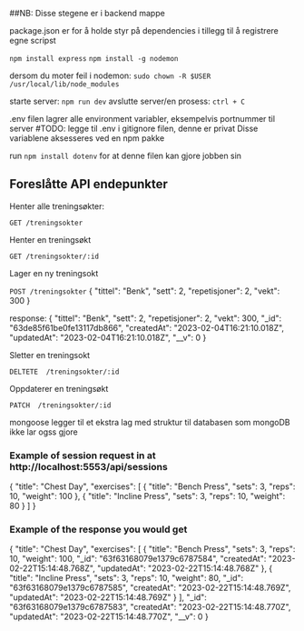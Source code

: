 ##NB: Disse stegene er i backend mappe

package.json er for å holde styr på dependencies i tillegg til å registrere egne scripst

`npm install express`
`npm install -g nodemon`

dersom du moter feil i nodemon: `sudo chown -R $USER /usr/local/lib/node_modules`


starte server: `npm run dev`
avslutte server/en prosess: `ctrl + C`

.env filen lagrer alle environment variabler, eksempelvis portnummer til server
#TODO: legge til .env i gitignore filen, denne er privat
Disse variablene aksesseres ved en npm pakke

run `npm install dotenv` for at denne filen kan gjore jobben sin

## Foreslåtte API endepunkter

Henter alle treningsøkter:

`GET /treningsokter`

Henter en treningsøkt

`GET /treningsokter/:id`

Lager en ny treningsokt

`POST /treningsokter`
{
  "tittel": "Benk",
  "sett": 2,
  "repetisjoner": 2,
  "vekt": 300
}

response: 
{
  "tittel": "Benk",
  "sett": 2,
  "repetisjoner": 2,
  "vekt": 300,
  "_id": "63de85f61be0fe13117db866",
  "createdAt": "2023-02-04T16:21:10.018Z",
  "updatedAt": "2023-02-04T16:21:10.018Z",
  "__v": 0
}

Sletter en treningsokt

`DELTETE  /treningsokter/:id`

Oppdaterer en treningsøkt

`PATCH  /treningsokter/:id`


mongoose legger til et ekstra lag med struktur til databasen som mongoDB ikke lar ogss gjore


### Example of session request in at http://localhost:5553/api/sessions

{
  "title": "Chest Day",
  "exercises": [
    {
      "title": "Bench Press",
      "sets": 3,
      "reps": 10,
      "weight": 100
    },
    {
      "title": "Incline Press",
      "sets": 3,
      "reps": 10,
      "weight": 80
    }
  ]
}

### Example of the response you would get

{
  "title": "Chest Day",
  "exercises": [
    {
      "title": "Bench Press",
      "sets": 3,
      "reps": 10,
      "weight": 100,
      "_id": "63f63168079e1379c6787584",
      "createdAt": "2023-02-22T15:14:48.768Z",
      "updatedAt": "2023-02-22T15:14:48.768Z"
    },
    {
      "title": "Incline Press",
      "sets": 3,
      "reps": 10,
      "weight": 80,
      "_id": "63f63168079e1379c6787585",
      "createdAt": "2023-02-22T15:14:48.769Z",
      "updatedAt": "2023-02-22T15:14:48.769Z"
    }
  ],
  "_id": "63f63168079e1379c6787583",
  "createdAt": "2023-02-22T15:14:48.770Z",
  "updatedAt": "2023-02-22T15:14:48.770Z",
  "__v": 0
}





